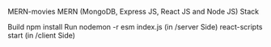 MERN-movies
MERN (MongoDB, Express JS, React JS and Node JS) Stack

Build
npm install
Run
nodemon -r esm index.js (in /server Side)
react-scripts start (in /client Side)